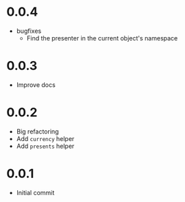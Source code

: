 # 0.0.4

- bugfixes
  - Find the presenter in the current object's namespace

# 0.0.3

- Improve docs

# 0.0.2

- Big refactoring
- Add `currency` helper
- Add `presents` helper

# 0.0.1

- Initial commit
